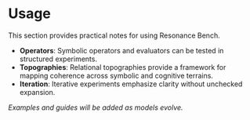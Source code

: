 # Usage

This section provides practical notes for using Resonance Bench.

- **Operators**: Symbolic operators and evaluators can be tested in structured experiments.
- **Topographies**: Relational topographies provide a framework for mapping coherence across symbolic and cognitive terrains.
- **Iteration**: Iterative experiments emphasize clarity without unchecked expansion.

_Examples and guides will be added as models evolve._
